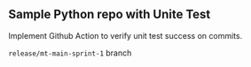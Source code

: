 ## Sample Python repo with Unite Test
Implement Github Action to verify unit test success on commits.


`release/mt-main-sprint-1` branch